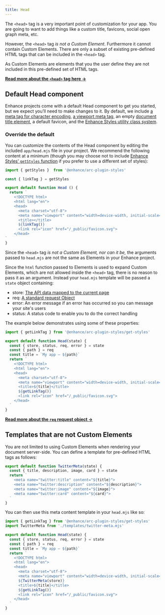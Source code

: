 ```yaml
---
title: Head
---
```


The `<head>` tag is a very important point of customization for your app. You are going to want to add things like a custom title, favicons, social open graph meta, etc.

However, the `<head>` tag *is not a Custom Element*. Furthermore it cannot contain Custom Elements. There are only a subset of existing pre-defined HTML tags that can be included in the `<head>` tag.

As Custom Elements are elements that you the user define they are not included in this pre-defined set of HTML tags.

<doc-callout level="none" mark="💀">

**[Read more about the `<head>` tag here →](https://developer.mozilla.org/en-US/docs/Learn/HTML/Introduction_to_HTML/The_head_metadata_in_HTML)**

</doc-callout>

## Default Head component

Enhance projects come with a default Head component to get you started, but we expect you’ll need to make changes to it. By default, we include [a meta tag for character encoding](https://developer.mozilla.org/en-US/docs/Web/HTML/Element/meta#attr-charset), [a viewport meta tag](https://developer.mozilla.org/en-US/docs/Web/HTML/Viewport_meta_tag), an empty [document title element](https://developer.mozilla.org/en-US/docs/Web/HTML/Element/title), a default favicon, and the [Enhance Styles utility class system](/docs/learn/concepts/styling).

### Override the default

You can customize the contents of the Head component by editing the included `app/head.mjs` file in your project. We recommend the following content at a minimum (though you may choose not to include [Enhance Styles’ `getStyles` function](/docs/learn/concepts/styling/utility-classes#getstyles) if you prefer to use a different set of styles):

<doc-code filename='app/head.mjs'>

```js
import { getStyles }  from '@enhance/arc-plugin-styles'

const { linkTag } = getStyles

export default function Head () {
  return `
    <!DOCTYPE html>
    <html lang="en">
    <head>
      <meta charset="utf-8">
      <meta name="viewport" content="width=device-width, initial-scale=1">
      <title></title>
      ${linkTag()}
      <link rel="icon" href="/_public/favicon.svg">
    </head>
`
}
```

</doc-code>

Since the `<head>` tag *is not a Custom Element, nor can it be,* the arguments passed to `head.mjs` are not the same as Elements in your Enhance project.

Since the `html` function passed to Elements is used to expand Custom Elements, which are not allowed inside the `<head>` tag, there is no reason to pass it as an argument. Instead your `head.mjs` template will be passed a `state` object containing:
- store: [The API data mapped to the current page](/docs/learn/concepts/routing/api-routes)
- req: [A standard request Object](/docs/learn/concepts/routing/api-routes#request)
- error: An error message if an error has occurred so you can message your site's users
- status: A status code to enable you to do the correct handling

The example below demonstrates using some of these properties:

```javascript
import { getLinkTag } from '@enhance/arc-plugin-styles/get-styles'

export default function Head(state) {
  const { store, status, req, error } = state
  const { path } = req
  const title = `My app — ${path}`
  return `
    <!DOCTYPE html>
    <html lang="en">
    <head>
      <meta charset="utf-8">
      <meta name="viewport" content="width=device-width, initial-scale=1">
      <title>${title}</title>
      ${getLinkTag()}
      <link rel="icon" href="/_public/favicon.svg">
    </head>
  `
}
```

<doc-callout level="none" mark="🚏">

**[Read more about the `req` request object →](/docs/learn/concepts/routing/api-routes#request)**

</doc-callout>

## Templates that are not Custom Elements

You are not limited to using Custom Elements when rendering your document server-side. You can define a template for pre-defined HTML tags as follows:

<doc-code filename="/app/templates/twitter-meta.mjs">

```javascript
export default function TwitterMeta(state) {
  const { title, description, image, card } = state
  return `
    <meta name="twitter:title" content="${title}">
    <meta name="twitter:description" content="${description}">
    <meta name="twitter:image" content="${image}">
    <meta name="twitter:card" content="${card}">
  `
}
```

</doc-code>

You can then use this meta content template in your `head.mjs` like so:

<doc-code filename="/app/head.mjs">

```javascript
import { getLinkTag } from '@enhance/arc-plugin-styles/get-styles'
import TwitterMeta from './templates/twitter-meta.mjs'

export default function Head(state) {
  const { store, status, req, error } = state
  const { path } = req
  const title = `My app — ${path}`
  return `
    <!DOCTYPE html>
    <html lang="en">
    <head>
      <meta charset="utf-8">
      <meta name="viewport" content="width=device-width, initial-scale=1">
      ${TwitterMeta(store)}
      <title>${title}</title>
      ${getLinkTag()}
      <link rel="icon" href="/_public/favicon.svg">
    </head>
  `
}
```
</doc-code>
